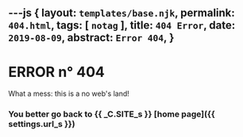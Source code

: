 ---js
{
  layout:    `templates/base.njk`,
  permalink: `404.html`,
  tags:      [ `notag` ],
  title:     `404 Error`,
  date:      `2019-08-09`,
  abstract:  `Error 404`,
}
---
[comment]: # (======== Post ========)
# ERROR n° 404

What a mess: this is a no web's land!

### You better go back to {{ _C.SITE_s }} [home page]({{ settings.url_s }})
